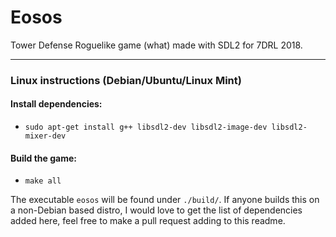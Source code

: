 # Eosos
Tower Defense Roguelike game (what) made with SDL2 for 7DRL 2018.

---

### Linux instructions (Debian/Ubuntu/Linux Mint)

#### Install dependencies:
- `sudo apt-get install g++ libsdl2-dev libsdl2-image-dev libsdl2-mixer-dev`

#### Build the game:
- `make all`

The executable `eosos` will be found under `./build/`. If anyone builds this on a non-Debian based distro, I would love to get the list of dependencies added here, feel free to make a pull request adding to this readme.
